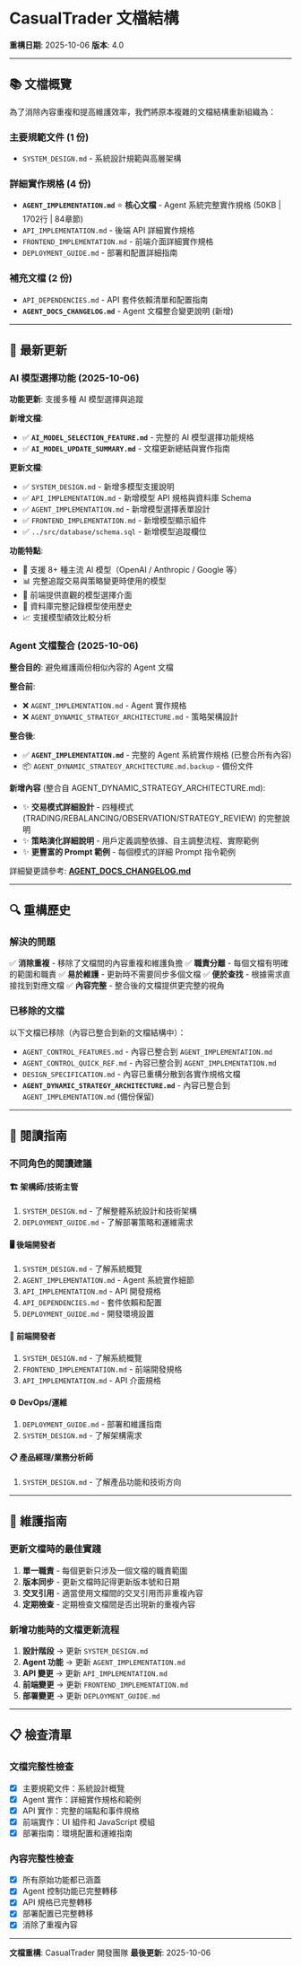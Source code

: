 # CasualTrader 文檔結構

**重構日期**: 2025-10-06
**版本**: 4.0

---

## 📚 文檔概覽

為了消除內容重複和提高維護效率，我們將原本複雜的文檔結構重新組織為：

### **主要規範文件** (1 份)

- `SYSTEM_DESIGN.md` - 系統設計規範與高層架構

### **詳細實作規格** (4 份)

- **`AGENT_IMPLEMENTATION.md`** ⭐ **核心文檔** - Agent 系統完整實作規格 (50KB | 1702行 | 84章節)
- `API_IMPLEMENTATION.md` - 後端 API 詳細實作規格
- `FRONTEND_IMPLEMENTATION.md` - 前端介面詳細實作規格
- `DEPLOYMENT_GUIDE.md` - 部署和配置詳細指南

### **補充文檔** (2 份)

- `API_DEPENDENCIES.md` - API 套件依賴清單和配置指南
- **`AGENT_DOCS_CHANGELOG.md`** - Agent 文檔整合變更說明 (新增)

---

## 🔄 最新更新

### **AI 模型選擇功能** (2025-10-06)

**功能更新**: 支援多種 AI 模型選擇與追蹤

**新增文檔**:

- ✅ **`AI_MODEL_SELECTION_FEATURE.md`** - 完整的 AI 模型選擇功能規格
- ✅ **`AI_MODEL_UPDATE_SUMMARY.md`** - 文檔更新總結與實作指南

**更新文檔**:

- ✅ `SYSTEM_DESIGN.md` - 新增多模型支援說明
- ✅ `API_IMPLEMENTATION.md` - 新增模型 API 規格與資料庫 Schema
- ✅ `AGENT_IMPLEMENTATION.md` - 新增模型選擇表單設計
- ✅ `FRONTEND_IMPLEMENTATION.md` - 新增模型顯示組件
- ✅ `../src/database/schema.sql` - 新增模型追蹤欄位

**功能特點**:

- 🤖 支援 8+ 種主流 AI 模型（OpenAI / Anthropic / Google 等）
- 📊 完整追蹤交易與策略變更時使用的模型
- 🎨 前端提供直觀的模型選擇介面
- 💾 資料庫完整記錄模型使用歷史
- 📈 支援模型績效比較分析

### **Agent 文檔整合** (2025-10-06)

**整合目的**: 避免維護兩份相似內容的 Agent 文檔

**整合前**:

- ❌ `AGENT_IMPLEMENTATION.md` - Agent 實作規格
- ❌ `AGENT_DYNAMIC_STRATEGY_ARCHITECTURE.md` - 策略架構設計

**整合後**:

- ✅ **`AGENT_IMPLEMENTATION.md`** - 完整的 Agent 系統實作規格 (已整合所有內容)
- 📦 `AGENT_DYNAMIC_STRATEGY_ARCHITECTURE.md.backup` - 備份文件

**新增內容** (整合自 AGENT_DYNAMIC_STRATEGY_ARCHITECTURE.md):

- ✨ **交易模式詳細設計** - 四種模式 (TRADING/REBALANCING/OBSERVATION/STRATEGY_REVIEW) 的完整說明
- ✨ **策略演化詳細說明** - 用戶定義調整依據、自主調整流程、實際範例
- ✨ **更豐富的 Prompt 範例** - 每個模式的詳細 Prompt 指令範例

詳細變更請參考: **[AGENT_DOCS_CHANGELOG.md](./AGENT_DOCS_CHANGELOG.md)**

---

## 🔍 重構歷史

### **解決的問題**

✅ **消除重複** - 移除了文檔間的內容重複和維護負擔
✅ **職責分離** - 每個文檔有明確的範圍和職責
✅ **易於維護** - 更新時不需要同步多個文檔
✅ **便於查找** - 根據需求直接找到對應文檔
✅ **內容完整** - 整合後的文檔提供更完整的視角

### **已移除的文檔**

以下文檔已移除（內容已整合到新的文檔結構中）：

- `AGENT_CONTROL_FEATURES.md` - 內容已整合到 `AGENT_IMPLEMENTATION.md`
- `AGENT_CONTROL_QUICK_REF.md` - 內容已整合到 `AGENT_IMPLEMENTATION.md`
- `DESIGN_SPECIFICATION.md` - 內容已重構分散到各實作規格文檔
- **`AGENT_DYNAMIC_STRATEGY_ARCHITECTURE.md`** - 內容已整合到 `AGENT_IMPLEMENTATION.md` (備份保留)

---

## 📖 閱讀指南

### **不同角色的閱讀建議**

#### 🏗️ **架構師/技術主管**

1. `SYSTEM_DESIGN.md` - 了解整體系統設計和技術架構
2. `DEPLOYMENT_GUIDE.md` - 了解部署策略和運維需求

#### 🖥️ **後端開發者**

1. `SYSTEM_DESIGN.md` - 了解系統概覽
2. `AGENT_IMPLEMENTATION.md` - Agent 系統實作細節
3. `API_IMPLEMENTATION.md` - API 開發規格
4. `API_DEPENDENCIES.md` - 套件依賴和配置
5. `DEPLOYMENT_GUIDE.md` - 開發環境設置

#### 🎨 **前端開發者**

1. `SYSTEM_DESIGN.md` - 了解系統概覽
2. `FRONTEND_IMPLEMENTATION.md` - 前端開發規格
3. `API_IMPLEMENTATION.md` - API 介面規格

#### ⚙️ **DevOps/運維**

1. `DEPLOYMENT_GUIDE.md` - 部署和維護指南
2. `SYSTEM_DESIGN.md` - 了解架構需求

#### 📋 **產品經理/業務分析師**

1. `SYSTEM_DESIGN.md` - 了解產品功能和技術方向

---

## 🔧 維護指南

### **更新文檔時的最佳實踐**

1. **單一職責** - 每個更新只涉及一個文檔的職責範圍
2. **版本同步** - 更新文檔時記得更新版本號和日期
3. **交叉引用** - 適當使用文檔間的交叉引用而非重複內容
4. **定期檢查** - 定期檢查文檔間是否出現新的重複內容

### **新增功能時的文檔更新流程**

1. **設計階段** → 更新 `SYSTEM_DESIGN.md`
2. **Agent 功能** → 更新 `AGENT_IMPLEMENTATION.md`
3. **API 變更** → 更新 `API_IMPLEMENTATION.md`
4. **前端變更** → 更新 `FRONTEND_IMPLEMENTATION.md`
5. **部署變更** → 更新 `DEPLOYMENT_GUIDE.md`

---

## 📋 檢查清單

### **文檔完整性檢查**

- [x] 主要規範文件：系統設計概覽
- [x] Agent 實作：詳細實作規格和範例
- [x] API 實作：完整的端點和事件規格
- [x] 前端實作：UI 組件和 JavaScript 模組
- [x] 部署指南：環境配置和運維指南

### **內容完整性檢查**

- [x] 所有原始功能都已涵蓋
- [x] Agent 控制功能已完整轉移
- [x] API 規格已完整轉移
- [x] 部署配置已完整轉移
- [x] 消除了重複內容

---

**文檔重構**: CasualTrader 開發團隊
**最後更新**: 2025-10-06
